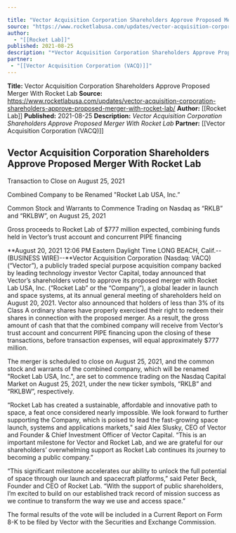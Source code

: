 ```yaml
---

title: "Vector Acquisition Corporation Shareholders Approve Proposed Merger With Rocket Lab "
source: "https://www.rocketlabusa.com/updates/vector-acquisition-corporation-shareholders-approve-proposed-merger-with-rocket-lab/"
author:
  - "[[Rocket Lab]]"
published: 2021-08-25
description: "*Vector Acquisition Corporation Shareholders Approve Proposed Merger With Rocket Lab*"
partner: 
 - "[[Vector Acquisition Corporation (VACQ)]]"
---
```


**Title:** Vector Acquisition Corporation Shareholders Approve Proposed Merger With Rocket Lab 
**Source:** https://www.rocketlabusa.com/updates/vector-acquisition-corporation-shareholders-approve-proposed-merger-with-rocket-lab/
**Author:** [[Rocket Lab]]
**Published:** 2021-08-25
**Description:** *Vector Acquisition Corporation Shareholders Approve Proposed Merger With Rocket Lab*
**Partner:** [[Vector Acquisition Corporation (VACQ)]]

## Vector Acquisition Corporation Shareholders Approve Proposed Merger With Rocket Lab

Transaction to Close on August 25, 2021

Combined Company to be Renamed "Rocket Lab USA, Inc.”

Common Stock and Warrants to Commence Trading on Nasdaq as “RKLB” and “RKLBW”, on August 25, 2021

Gross proceeds to Rocket Lab of $777 million expected, combining funds held in Vector’s trust account and concurrent PIPE financing

**August 20, 2021 12:06 PM Eastern Daylight Time LONG BEACH, Calif.--(BUSINESS WIRE)--**Vector Acquisition Corporation (Nasdaq: VACQ) (“Vector”), a publicly traded special purpose acquisition company backed by leading technology investor Vector Capital, today announced that Vector’s shareholders voted to approve its proposed merger with Rocket Lab USA, Inc. (“Rocket Lab” or the “Company”), a global leader in launch and space systems, at its annual general meeting of shareholders held on August 20, 2021. Vector also announced that holders of less than 3% of its Class A ordinary shares have properly exercised their right to redeem their shares in connection with the proposed merger. As a result, the gross amount of cash that that the combined company will receive from Vector’s trust account and concurrent PIPE financing upon the closing of these transactions, before transaction expenses, will equal approximately $777 million.

The merger is scheduled to close on August 25, 2021, and the common stock and warrants of the combined company, which will be renamed "Rocket Lab USA, Inc.", are set to commence trading on the Nasdaq Capital Market on August 25, 2021, under the new ticker symbols, “RKLB” and “RKLBW”, respectively.

“Rocket Lab has created a sustainable, affordable and innovative path to space, a feat once considered nearly impossible. We look forward to further supporting the Company, which is poised to lead the fast-growing space launch, systems and applications markets," said Alex Slusky, CEO of Vector and Founder & Chief Investment Officer of Vector Capital. “This is an important milestone for Vector and Rocket Lab, and we are grateful for our shareholders’ overwhelming support as Rocket Lab continues its journey to becoming a public company.”

“This significant milestone accelerates our ability to unlock the full potential of space through our launch and spacecraft platforms,” said Peter Beck, Founder and CEO of Rocket Lab. “With the support of public shareholders, I’m excited to build on our established track record of mission success as we continue to transform the way we use and access space.”

The formal results of the vote will be included in a Current Report on Form 8-K to be filed by Vector with the Securities and Exchange Commission.